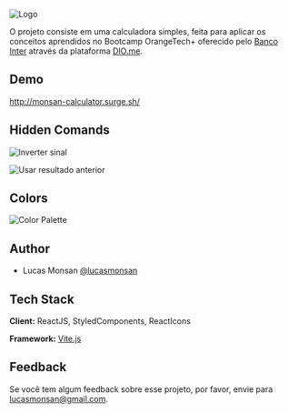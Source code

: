 
![Logo](https://firebasestorage.googleapis.com/v0/b/monsan-dev.appspot.com/o/CalculatorJS%2Flogo_calculator.png?alt=media&token=0500771d-f72b-48c8-ab1e-ce917846c1d9)


O projeto consiste em uma calculadora simples, feita para aplicar os conceitos aprendidos no Bootcamp OrangeTech+ oferecido pelo [Banco Inter](https://bancointer.com.br) através da plataforma [DIO.me](https://dio.me).

## Demo

http://monsan-calculator.surge.sh/


## Hidden Comands

![Inverter sinal](https://firebasestorage.googleapis.com/v0/b/monsan-dev.appspot.com/o/CalculatorJS%2Fgifs%2Finverter-sinal.gif?alt=media&token=7f601831-e12b-4b16-a855-91b6b0351ae5)

![Usar resultado anterior](https://firebasestorage.googleapis.com/v0/b/monsan-dev.appspot.com/o/CalculatorJS%2Fgifs%2Fusar_resultado.gif?alt=media&token=dad1fc0b-d57c-4d34-afe8-04f50e4886bf)

## Colors
![Color Palette](https://firebasestorage.googleapis.com/v0/b/monsan-dev.appspot.com/o/CalculatorJS%2Fpallete-calculator.png?alt=media&token=9df7257a-75f9-4d51-bc65-36b2889e4d00)
## Author

- Lucas Monsan [@lucasmonsan](https://github.com/lucasmonsan)


## Tech Stack

**Client:** ReactJS, StyledComponents, ReactIcons

**Framework:** [Vite.js](https://vitejs.dev)


## Feedback

Se você tem algum feedback sobre esse projeto, por favor, envie para lucasmonsan@gmail.com.
